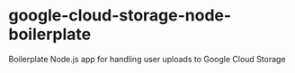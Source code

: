 # google-cloud-storage-node-boilerplate
Boilerplate Node.js app for handling user uploads to Google Cloud Storage

